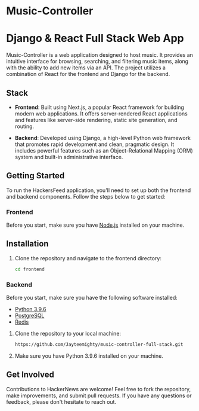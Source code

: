 # Music-Controller
# Django & React Full Stack Web App



Music-Controller is a web application designed to host music. It provides an intuitive interface for browsing, searching, and filtering music items, along with the ability to add new items via an API. The project utilizes a combination of React for the frontend and Django for the backend.

## Stack

- **Frontend**: Built using Next.js, a popular React framework for building modern web applications. It offers server-rendered React applications and features like server-side rendering, static site generation, and routing.

- **Backend**: Developed using Django, a high-level Python web framework that promotes rapid development and clean, pragmatic design. It includes powerful features such as an Object-Relational Mapping (ORM) system and built-in administrative interface.

## Getting Started

To run the HackersFeed application, you'll need to set up both the frontend and backend components. Follow the steps below to get started:

### Frontend

Before you start, make sure you have [Node.js](https://nodejs.org/) installed on your machine.

## Installation

1. Clone the repository and navigate to the frontend directory:

   ```bash
   cd frontend
   ```


### Backend

Before you start, make sure you have the following software installed:

- [Python 3.9.6](https://www.python.org/downloads/release/python-396/)
- [PostgreSQL](https://www.postgresql.org/download/)
- [Redis](https://redis.io/download)


1. Clone the repository to your local machine:

   ```bash
   https://github.com/Jayteemighty/music-controller-full-stack.git
   ```

2. Make sure you have Python 3.9.6 installed on your machine.





## Get Involved

Contributions to HackerNews are welcome! Feel free to fork the repository, make improvements, and submit pull requests. If you have any questions or feedback, please don't hesitate to reach out.


